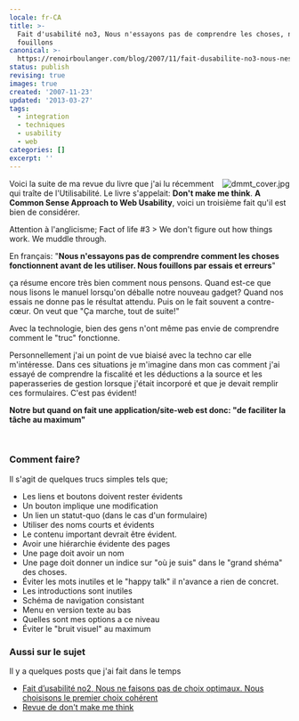 ```yaml
---
locale: fr-CA
title: >-
  Fait d'usabilité no3, Nous n'essayons pas de comprendre les choses, nous
  fouillons
canonical: >-
  https://renoirboulanger.com/blog/2007/11/fait-dusabilite-no3-nous-nessayons-pas-de-comprendre-les-choses-nous-fouillons/
status: publish
revising: true
images: true
created: '2007-11-23'
updated: '2013-03-27'
tags:
  - integration
  - techniques
  - usability
  - web
categories: []
excerpt: ''
---
```


<div style="float:right;"><img src="https://renoirb.github.io/site-assets/assets/content/blog/2007/09/dmmt_cover.jpg" title="dmmt_cover.jpg" alt="dmmt_cover.jpg" style="border:0"  /></div>Voici la suite de ma revue du livre que j'ai lu récemment qui traîte de l'Utilisabilité. Le livre s'appelait: <strong>Don't make me think</strong>. <strong>A Common Sense Approach to Web Usability</strong>, voici un troisième fait qu'il est bien de considérer.

Attention à l'anglicisme;
Fact of life #3 &gt; We don't figure out how things work. We muddle through.

<!--more-->

En français: "<strong>Nous n'essayons pas de comprendre comment les choses fonctionnent avant de les utiliser. Nous fouillons par essais et erreurs</strong>"

ça résume encore très bien comment nous pensons. Quand est-ce que nous lisons le manuel lorsqu'on déballe notre nouveau gadget? Quand nos essais ne donne pas le résultat attendu. Puis on le fait souvent a contre-cœur. On veut que "Ça marche, tout de suite!"

Avec la technologie, bien des gens n'ont même pas envie de comprendre comment le "truc" fonctionne.

Personnellement j'ai un point de vue biaisé avec la techno car elle m'intéresse. Dans ces situations je m'imagine dans mon cas comment j'ai essayé de comprendre la fiscalité et les déductions a la source et les paperasseries de gestion lorsque j'était incorporé et que je devait remplir ces formulaires. C'est pas évident!

<strong>Notre but quand on fait une application/site-web est donc: "de faciliter la tâche au maximum"</strong>
<p>&nbsp;</p>

<h3>Comment faire?</h3>
Il s'agit de quelques trucs simples tels que;
<ul>
    <li>Les liens et boutons doivent rester évidents</li>
    <li>Un bouton implique une modification</li>
    <li>Un lien un statut-quo (dans le cas d'un formulaire)</li>
    <li>Utiliser des noms courts et évidents</li>
    <li>Le contenu important devrait être évident.</li>
    <li>Avoir une hiérarchie évidente des pages</li>
    <li>Une page doit avoir un nom</li>
    <li>Une page doit donner un indice sur "où je suis" dans le "grand shéma" des choses.</li>
    <li>Éviter les mots inutiles et le "happy talk" il n'avance a rien de concret.</li>
    <li>Les introductions sont inutiles</li>
    <li>Schéma de navigation consistant</li>
    <li>Menu en version texte au bas</li>
    <li>Quelles sont mes options a ce niveau</li>
    <li>Éviter le "bruit visuel" au maximum</li>
</ul>

<h3>Aussi sur le sujet</h3>
Il y a quelques posts que j'ai fait dans le temps
<ul>
	<li><a href="/blog/2007/10/fait-dusabilite-no2-nous-ne-faisons-pas-de-choix-optimaux-nous-choisisons-le-premier-choix-coherent/">Fait d’usabilité no2, Nous ne faisons pas de choix optimaux. Nous choisisons le premier choix cohérent</a></li>
	<li><a href="/blog/2007/09/revue-de-dont-make-me-think/">Revue de don't make me think</a></li>
</ul>
